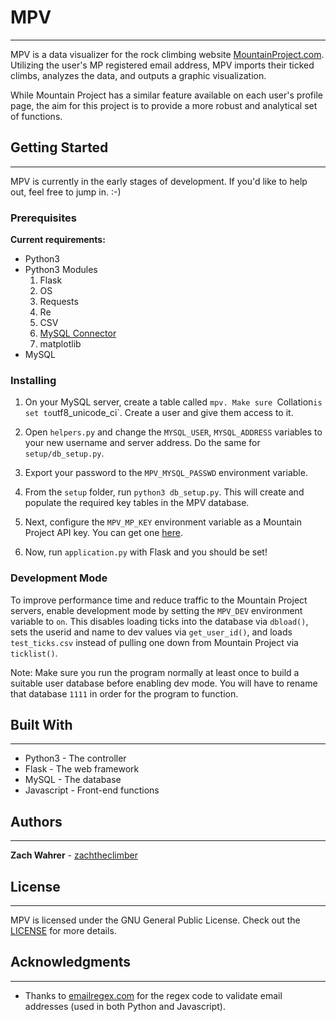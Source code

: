 # MPV
---
MPV is a data visualizer for the rock climbing website [MountainProject.com](https://mountainproject.com). Utilizing the user's MP registered email address, MPV imports their ticked climbs, analyzes the data, and outputs a graphic visualization.

While Mountain Project has a similar feature available on each user's profile page, the aim for this project is to provide a more robust and analytical set of functions.

## Getting Started
---
MPV is currently in the early stages of development. If you'd like to help out, feel free to jump in. :-)

### Prerequisites
**Current requirements:**
* Python3
* Python3 Modules
  1. Flask
  2. OS
  3. Requests
  4. Re
  5. CSV
  6. [MySQL Connector](https://www.mysql.com/products/connector/)
  7. matplotlib
* MySQL

### Installing
1. On your MySQL server, create a table called `mpv. Make sure `Collation` is set to `utf8_unicode_ci`. Create a user and give them access to it.

2. Open `helpers.py` and change the `MYSQL_USER`, `MYSQL_ADDRESS` variables to your new username and server address. Do the same for `setup/db_setup.py`.

3. Export your password to the `MPV_MYSQL_PASSWD` environment variable.

4. From the `setup` folder, run `python3 db_setup.py`. This will create and populate the required key tables in the MPV database.

5. Next, configure the `MPV_MP_KEY` environment variable as a Mountain Project API key. You can get one [here](https://www.mountainproject.com/data).

6. Now, run `application.py` with Flask and you should be set!

### Development Mode
To improve performance time and reduce traffic to the Mountain Project servers, enable development mode by setting the `MPV_DEV` environment variable to `on`. This disables loading ticks into the database via `dbload()`, sets the userid and name to dev values via `get_user_id()`, and loads `test_ticks.csv` instead of pulling one down from Mountain Project via `ticklist()`.

Note: Make sure you run the program normally at least once to build a suitable user database before enabling dev mode. You will have to rename that database `1111` in order for the program to function.  

## Built With
---
* Python3 - The controller
* Flask - The web framework
* MySQL - The database
* Javascript - Front-end functions

## Authors
---
**Zach Wahrer** - [zachtheclimber](https://github.com/zachtheclimber)

## License
---
MPV is licensed under the GNU General Public License. Check out the [LICENSE](LICENSE) for more details.

## Acknowledgments
---
* Thanks to [emailregex.com](https://emailregex.com/) for the regex code to validate email addresses (used in both Python and Javascript).
